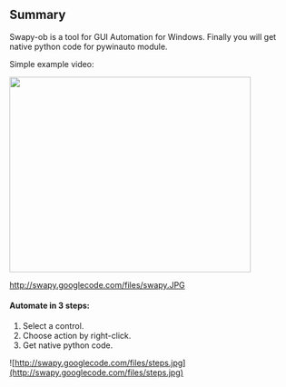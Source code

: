 ## Summary ##
Swapy-ob is a tool for GUI Automation for Windows.
Finally you will get native python code for pywinauto module.

Simple example video:

<a href='http://www.youtube.com/watch?feature=player_embedded&v=xaMFHOq_Hls' target='_blank'><img src='http://img.youtube.com/vi/xaMFHOq_Hls/0.jpg' width='425' height=344 /></a>

http://swapy.googlecode.com/files/swapy.JPG

#### Automate in 3 steps: ####
  1. Select a control.
  1. Choose action by right-click.
  1. Get native python code.

![http://swapy.googlecode.com/files/steps.jpg](http://swapy.googlecode.com/files/steps.jpg)

